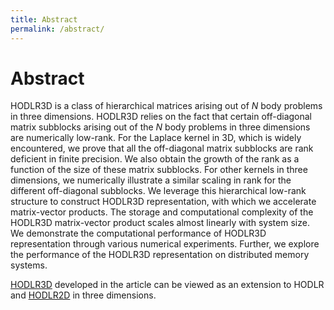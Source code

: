 ```yaml
---
title: Abstract
permalink: /abstract/
---
```


# Abstract

HODLR3D is a class of hierarchical matrices arising out of $N$ body problems in three dimensions. HODLR3D relies on the fact that certain off-diagonal matrix subblocks arising out of the $N$ body problems in three dimensions are numerically low-rank. For the Laplace kernel in $3$D, which is widely encountered, we prove that all the off-diagonal matrix subblocks are rank deficient in finite precision. We also obtain the growth of the rank as a function of the size of these matrix subblocks. For other kernels in three dimensions, we numerically illustrate a similar scaling in rank for the different off-diagonal subblocks. We leverage this hierarchical low-rank structure to construct HODLR3D representation, with which we accelerate matrix-vector products. The storage and computational complexity of the HODLR3D matrix-vector product scales almost linearly with system size. We demonstrate the computational performance of HODLR3D representation through various numerical experiments. Further, we explore the performance of the HODLR3D representation on distributed memory systems.

 [HODLR3D](https://arxiv.org/abs/2307.16303) developed in the article can be viewed as an extension to HODLR and [HODLR2D](https://arxiv.org/abs/2204.05536) in three dimensions.
